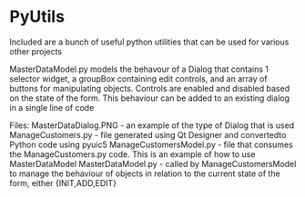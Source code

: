 # PyUtils
Included are a bunch of useful python utilities that can be used for various other projects

MasterDataModel.py models the behavour of a Dialog that contains 1 selector widget, a groupBox containing edit controls, and an array of buttons for manipulating objects. Controls are enabled and disabled based on the state of the form. This behaviour can be added to an existing dialog in a single line of code

Files: 
MasterDataDialog.PNG - an example of the type of Dialog that is used
ManageCustomers.py - file generated using Qt Designer and convertedto Python code using pyuic5
ManageCustomersModel.py - file that consumes the ManageCustomers.py code. This is an example of how to use MasterDataModel
MasterDataModel.py - called by ManageCustomersModel to manage the behaviour of objects in relation to the current state of the form, either {INIT,ADD,EDIT}



